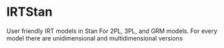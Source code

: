 # IRTStan
User friendly IRT models in Stan
For 2PL, 3PL, and GRM models. 
For every model there are unidimensional and multidimensional versions
